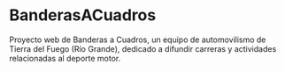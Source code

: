 # BanderasACuadros
Proyecto web de Banderas a Cuadros, un equipo de automovilismo de Tierra del Fuego (Río Grande), dedicado a difundir carreras y actividades relacionadas al deporte motor.
